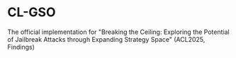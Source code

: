 # CL-GSO
The official implementation for "Breaking the Ceiling: Exploring the Potential of Jailbreak Attacks through Expanding Strategy Space" (ACL2025, Findings)
